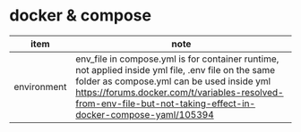 # docker & compose
|item|note|
|------|-----|
|environment| env_file in compose.yml is for container runtime, not applied inside yml file, .env file on the same folder as compose.yml can be used inside yml https://forums.docker.com/t/variables-resolved-from-env-file-but-not-taking-effect-in-docker-compose-yaml/105394 |
